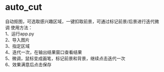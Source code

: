 # auto_cut
自动抠图，可选取感兴趣区域，一键扣取前景，可通过标记前景/后景进行迭代微调
使用方法：  
1、运行app.py  
2、导入图片  
3、指定区域  
4、迭代一次，在输出结果窗口查看结果  
5、微调，鼠标变成画笔，标记前景和背景，继续点击迭代一次  
6、效果满意后点击保存  
